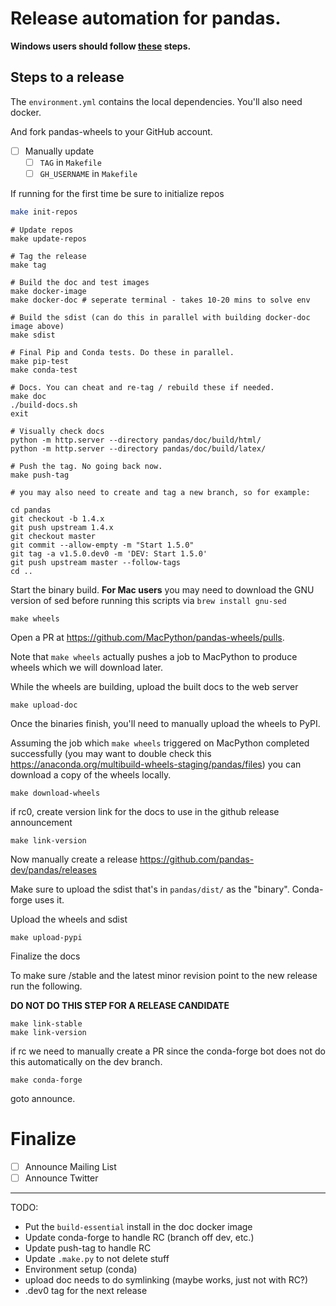 # Release automation for pandas.

**Windows users should follow [these](./windows-wsl.md) steps.**

## Steps to a release

The `environment.yml` contains the local dependencies. You'll
also need docker.

And fork pandas-wheels to your GitHub account.

- [  ] Manually update
  - [  ] `TAG` in `Makefile`
  - [  ] `GH_USERNAME` in `Makefile`

If running for the first time be sure to initialize repos

```sh
make init-repos
```

```
# Update repos
make update-repos

# Tag the release
make tag

# Build the doc and test images
make docker-image
make docker-doc # seperate terminal - takes 10-20 mins to solve env

# Build the sdist (can do this in parallel with building docker-doc image above)
make sdist

# Final Pip and Conda tests. Do these in parallel.
make pip-test
make conda-test

# Docs. You can cheat and re-tag / rebuild these if needed.
make doc
./build-docs.sh
exit

# Visually check docs
python -m http.server --directory pandas/doc/build/html/
python -m http.server --directory pandas/doc/build/latex/

# Push the tag. No going back now.
make push-tag

# you may also need to create and tag a new branch, so for example:

cd pandas
git checkout -b 1.4.x
git push upstream 1.4.x
git checkout master
git commit --allow-empty -m "Start 1.5.0"
git tag -a v1.5.0.dev0 -m 'DEV: Start 1.5.0'
git push upstream master --follow-tags
cd ..
```

Start the binary build.  **For Mac users** you may need to download the GNU version of sed before running this scripts via `brew install gnu-sed`

```
make wheels
```

Open a PR at https://github.com/MacPython/pandas-wheels/pulls.

Note that `make wheels` actually pushes a job to MacPython to produce wheels which we will download later.

While the wheels are building, upload the built docs to the web server

```
make upload-doc
```

Once the binaries finish, you'll need to manually upload the wheels to PyPI.

Assuming the job which `make wheels` triggered on MacPython completed successfully (you may want to double check this https://anaconda.org/multibuild-wheels-staging/pandas/files) you can download a copy of the wheels locally.

```
make download-wheels
```

if rc0, create version link for the docs to use in the github release announcement

```
make link-version
```

Now manually create a release https://github.com/pandas-dev/pandas/releases

Make sure to upload the sdist that's in `pandas/dist/` as the "binary".
Conda-forge uses it.

Upload the wheels and sdist

```
make upload-pypi
```

Finalize the docs


To make sure /stable and the latest minor revision point to the new release run the following.

**DO NOT DO THIS STEP FOR A RELEASE CANDIDATE**

```
make link-stable
make link-version
```

if rc we need to manually create a PR since the conda-forge bot does not do this automatically on the dev branch. 

```
make conda-forge
```

goto announce.



# Finalize

- [  ] Announce Mailing List
- [  ] Announce Twitter

---

TODO:

- Put the `build-essential` install in the doc docker image
- Update conda-forge to handle RC (branch off dev, etc.)
- Update push-tag to handle RC
- Update `.make.py` to not delete stuff
- Environment setup (conda)
- upload doc needs to do symlinking (maybe works, just not with RC?)
- .dev0 tag for the next release
